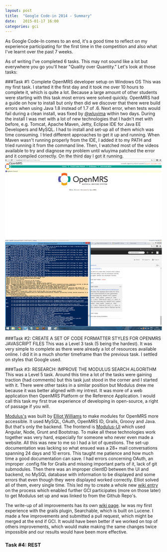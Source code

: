 ```yaml
---
layout: post
title:  "Google Code-in 2014 - Summary"
date:   2015-01-17 16:00
categories: gci
---
```


As Google Code-In comes to an end, it's a good time to reflect on my experience participating for the first time in the competition and also what I've learnt over the past 7 weeks.

As of writing I've completed 6 tasks. This may not sound like a lot but everywhere you go you'll hear "Quality over Quantity." Let's look at those tasks:

###Task #1: Complete OpenMRS developer setup on Windows OS
This was my first task. I started it the first day and it took me over 10 hours to complete it, which is quite a lot. Because a large amount of other students were starting with this task most errors were solved quickly. OpenMRS had a guide on how to install but only then did we discover that there were build errors when using Java 1.8 instead of 1.7 of .6. Next error, when tests would fail during a clean install, was fixed by [@wluyima][wluyima-github] within two days. During the install I was met with a lot of new technologies that I hadn't met with before, e.g. Tomcat, Apache Maven, Jetty, Eclipse IDE for Java EE Developers and MySQL. I had to install and set-up all of them which was time consuming. I tried different approaches to get it up and running. When Maven wasn't running properly from the IDE, I added it to my PATH and tried running it from the command line. Then, I watched most of the videos available to try and diagnose my problem until wluyima patched the error and it compiled correctly.
On the third day I got it running.
<img src="/assets/GCISummary/RichardSzczerba1.png" alt="First image of completion" style="width: 600px;"/>
<img src="/assets/GCISummary/RichardSzczerba2.png" alt="Second image of completion" style="width: 600px;"/>

###Task #2: CREATE A SET OF CODE FORMATTER STYLES FOR OPENMRS JAVASCRIPT FILES
This was a Level 3 task (5 being the hardest). It was very simple to complete as there were already a lot of resources available online. I did it in a much shorter timeframe than the previous task. I settled on styles that Google used.

###Task #3: RESEARCH: IMPROVE THE MODULUS SEARCH ALGORITHM
This was a Level 5 task. Around this time a lot of the tasks were gaining traction (had comments) but this task just stood in the corner and I started with it. There were other tasks in a similar position but Modulus drew me because it was better aligned with my intrest. It was more of a web application then OpenMRS Platform or the Reference Application. I would call this task my first true experience of developing in open-source, a right of passage if you will.
 
[Modulus's][Modulus Website] was built by [Elliot Williams][Elliot Williams Github] to make modules for OpenMRS more accessible. It used MySQL, OAuth, OpenMRS ID, Grails, Groovy and Java. But that's only the backend. The frontend is [Modulus-UI][Modulus-UI Github] which used Angular, Node, Grunt and Bootstrap. To make all these technologies work together was very hard, especially for someone who never even made a website. All this was new to me so I had a lot of questions. The set-up documentation was lacking so what ensued was a 28+ mail conversations spanning 24 days and 10 errors. This taught me patience and how much time a good documentation can save.  I had errors concerning OAuth, an improper .config file for Grails and missing important parts of it, lack of git submodules. Then there was an improper clientID between the UI and backend, no MySQL database with information to be displayed and some errors that even though they were displayed worked correctly. Elliot solved all of them, every single time. This led my to create a whole new [wiki entry][Modulus Wiki] on the process which enabled further GCI participates (more on those later) to get Modulus set up and was linked to from the Github Repo's. 

The write-up of all improvements has its own [wiki page][Modulus Algorithm Wiki]. Iw was my first experience with the grails plugin, Searchable, which is built on Lucene. I made a few improvements and submitted a pull request, which might be merged at the end if GCI. It would have been better if we worked on top of others improvements, which would make making the same changes twice impossible and our results would have been more effective.


### Task #4: REST


[wluyima-github]: https://github.com/wluyima
[Modulus Website]: https://modules.openmrs.org
[Elliot Williams Github]: https://github.com/elliottwilliams
[Modulus-UI Github]: https://github.com/openmrs/openmrs-contrib-modulus-ui
[Modulus Wiki]: https://wiki.openmrs.org/display/projects/How+to+install+Modulus+and+Modulus+UI
[Modulus Algorithm Wiki]: https://wiki.openmrs.org/display/projects/Improving+Modulus+Search+Algorithm

